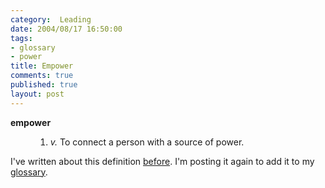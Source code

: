 ```yaml
--- 
category:  Leading
date: 2004/08/17 16:50:00
tags: 
- glossary
- power
title: Empower
comments: true
published: true
layout: post
---
```


<dl>
<dt>
<strong>empower</strong>
</dt>
<dd>
<ol>
<li>
<em>v.</em>  To connect a person with a source of power.</li>
</ol>
</dd>
</dl>
<p> I've written about this definition <a href="/2003/09/empowerment/">before</a>.  I'm posting it again to add it to my <a href="/tag/glossary/">glossary</a>. </p>
